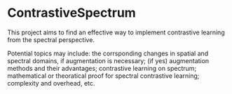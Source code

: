 # ContrastiveSpectrum

This project aims to find an effective way to implement contrastive learning from the spectral perspective.

Potential topics may include: the corrsponding changes in spatial and spectral domains, if augmentation is necessary; (if yes) augmentation methods and their advantages; contrastive learning on spectrum; mathematical or theoratical proof for spectral contrastive learning; complexity and overhead, etc.